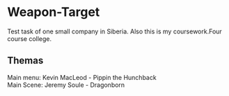 # Weapon-Target 
Test task of one small company in Siberia. Also this is my coursework.Four course college.
## Themas
Main menu: Kevin MacLeod - Pippin the Hunchback <br>
Main Scene: Jeremy Soule - Dragonborn
